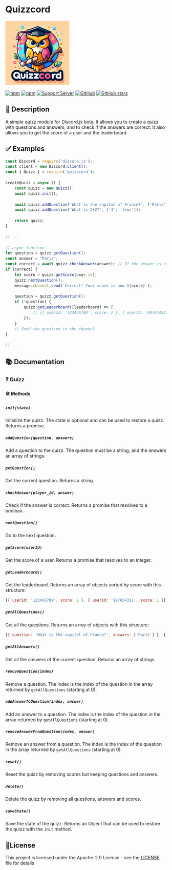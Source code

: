 # Quizzcord
<img src="https://raw.githubusercontent.com/TrRollet/QuizzCord/main/assets/logo.jpg" width="200" height="200">

[![npm](https://img.shields.io/npm/v/quizzcord.svg)](https://www.npmjs.com/package/quizzcord)
[![npm](https://img.shields.io/npm/dt/quizzcord.svg)](https://www.npmjs.com/package/quizzcord)
[![Support Server](https://img.shields.io/discord/1187360104371208226.svg?color=7289da&label=Support%20Server&logo=discord&style=flat-square)](https://discord.gg/fqHd6GBraG)
[![GitHub](https://img.shields.io/github/license/TrRollet/QuizzCord.svg)](https://github.com/TrRollet/QuizzCord/blob/main/LICENSE)
[![GitHub stars](https://img.shields.io/github/stars/TrRollet/QuizzCord.svg?style=social&label=Stars)](https://github.com/TrRollet/QuizzCord/stargazers)

## 📖 Description
A simple quizz module for Discord.js bots. It allows you to create a quizz with questions and answers, and to check if the answers are correct. It also allows you to get the score of a user and the leaderboard.

## ✅ Examples
```js
const Discord = require('discord.js');
const client = new Discord.Client();
const { Quizz } = require('quizzcord');

createQuizz = async () {
	const quizz = new Quizz();
	await quizz.init();

	await quizz.addQuestion('What is the capital of France?', ['Paris']);
	await quizz.addQuestion('What is 2+2?', ['4', 'four']);

	return quizz;
}

// ... 

// async function
let question = quizz.getQuestion();
const answer = "Paris";
const correct = await quizz.checkAnswer(answer); // If the answer is correct, the score of the user is incremented (custom points in future versions)
if (correct) {
	let score = quizz.getScore(user.id);
	quizz.nextQuestion();
	message.channel.send(`Correct! Your score is now ${score}`);

	question = quizz.getQuestion();
	if (!question) {
		quizz.getLeaderboard((leaderboard) => {
			// [{ userId: '123456789', score: 2 }, { userId: '987654321', score: 1 }}]
		});
	}
	// Send the question to the channel
}

// ...
```

## 📚 Documentation
### ❓ Quizz
#### 🛠️ Methods
##### `init(state)`
Initialize the quizz. The state is optional and can be used to restore a quizz. Returns a promise.

##### `addQuestion(question, answers)`
Add a question to the quizz. The question must be a string, and the answers an array of strings.

##### `getQuestion()`
Get the current question. Returns a string.

##### `checkAnswer(player_id, answer)`
Check if the answer is correct. Returns a promise that resolves to a boolean.

##### `nextQuestion()`
Go to the next question.

##### `getScore(userId)`
Get the score of a user. Returns a promise that resolves to an integer.

##### `getLeaderboard()`
Get the leaderboard. Returns an array of objects sorted by score with this structure:
```js
[{ userId: '123456789', score: 2 }, { userId: '987654321', score: 1 }]
```

##### `getAllQuestions()`
Get all the questions. Returns an array of objects with this structure:
```js
[{ question: 'What is the capital of France?', answers: ['Paris'] }, { question: 'What is 2+2?', answers: ['4', 'four'] }]
```

##### `getAllAnswers()`
Get all the answers of the current question. Returns an array of strings.

##### `removeQuestion(index)`
Remove a question. The index is the index of the question in the array returned by `getAllQuestions` (starting at 0).

##### `addAnswerToQuestion(index, answer)`
Add an answer to a question. The index is the index of the question in the array returned by `getAllQuestions` (starting at 0).

##### `removeAnswerFromQuestion(index, answer)`
Remove an answer from a question. The index is the index of the question in the array returned by `getAllQuestions` (starting at 0).

##### `reset()`
Reset the quizz by removing scores but keeping questions and answers.

##### `delete()`
Delete the quizz by removing all questions, answers and scores.

##### `saveState()`
Save the state of the quizz. Returns an Object that can be used to restore the quizz with the `init` method.

## 📜License
This project is licensed under the Apache-2.0 License - see the [LICENSE](LICENSE) file for details
